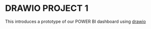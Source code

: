 # DRAWIO PROJECT 1
This introduces a prototype of our POWER BI dashboard using [drawio](https://app.diagrams.net/#Htmaks7%2FSQL-PROJECT-1%2Fmain%2Fdashboard%20sketch.drawio)
